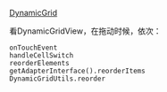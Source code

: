 

[DynamicGrid](https://github.com/askerov/DynamicGrid)

看DynamicGridView，在拖动时候，依次：

```
onTouchEvent
handleCellSwitch
reorderElements
getAdapterInterface().reorderItems
DynamicGridUtils.reorder
```